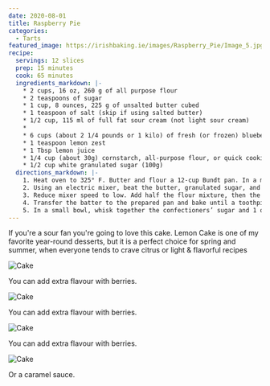 ```yaml
---
date: 2020-08-01
title: Raspberry Pie
categories:
  - Tarts
featured_image: https://irishbaking.ie/images/Raspberry_Pie/Image_5.jpg
recipe:
  servings: 12 slices
  prep: 15 minutes
  cook: 65 minutes
  ingredients_markdown: |-
    * 2 cups, 16 oz, 260 g of all purpose flour
    * 2 teaspoons of sugar
    * 1 cup, 8 ounces, 225 g of unsalted butter cubed
    * 1 teaspoon of salt (skip if using salted butter)
    * 1/2 cup, 115 ml of full fat sour cream (not light sour cream)
    * 
    * 6 cups (about 2 1/4 pounds or 1 kilo) of fresh (or frozen) blueberries, rinsed and stems removed (if using frozen, defrost and drain first)
    * 1 teaspoon lemon zest
    * 1 Tbsp lemon juice
    * 1/4 cup (about 30g) cornstarch, all-purpose flour, or quick cooking "minute" tapioca* (for thickening)
    * 1/2 cup white granulated sugar (100g)
  directions_markdown: |-
    1. Heat oven to 325° F. Butter and flour a 12-cup Bundt pan. In a medium bowl, whisk together the flour, salt, baking soda, and baking powder.
    2. Using an electric mixer, beat the butter, granulated sugar, and lemon zest on medium-high until light and fluffy, 3 to 4 minutes. Beat in 4 tablespoons of the lemon juice, then the eggs, one at a time, scraping down the sides of the bowl as necessary.
    3. Reduce mixer speed to low. Add half the flour mixture, then the yogurt, and then the remaining flour mixture. Mix just until combined (do not overmix).
    4. Transfer the batter to the prepared pan and bake until a toothpick inserted in the center comes out clean, 65 to 75 minutes. Cool the cake in the pan for 30 minutes, then turn it out onto a wire rack to cool completely.
    5. In a small bowl, whisk together the confectioners’ sugar and 1 of the remaining tablespoons of lemon juice until smooth, adding the remaining lemon juice as necessary to create a thick, but pourable glaze.
---
```

If you're a sour fan you're going to love this cake. Lemon Cake is one of my favorite year-round desserts, but it is a perfect choice for spring and summer, when everyone tends to crave citrus or light & flavorful recipes

![Cake](https://irishbaking.ie/images/Raspberry_Pie/Image_2.jpg)

You can add extra flavour with berries.

![Cake](https://irishbaking.ie/images/Raspberry_Pie/Image_4.jpg)

You can add extra flavour with berries.

![Cake](https://irishbaking.ie/images/Raspberry_Pie/Image_5.jpg)

You can add extra flavour with berries.

![Cake](https://irishbaking.ie/images/Raspberry_Pie/Image_6.jpg)

Or a caramel sauce.
